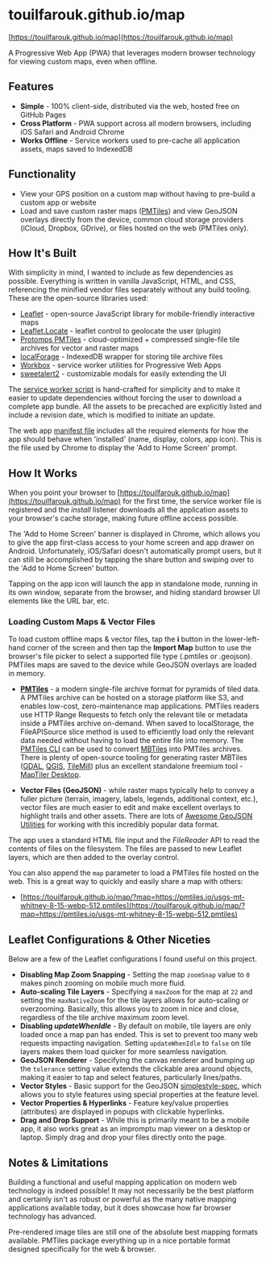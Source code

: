# touilfarouk.github.io/map
[https://touilfarouk.github.io/map](https://touilfarouk.github.io/map)

A Progressive Web App (PWA) that leverages modern browser technology for viewing custom maps, even when offline.

## Features
- **Simple** - 100% client-side, distributed via the web, hosted free on GitHub Pages
- **Cross Platform** - PWA support across all modern browsers, including iOS Safari and Android Chrome
- **Works Offline** - Service workers used to pre-cache all application assets, maps saved to IndexedDB

## Functionality
- View your GPS position on a custom map without having to pre-build a custom app or website
- Load and save custom raster maps ([PMTiles](https://docs.protomaps.com/pmtiles/)) and view GeoJSON overlays directly from the device, common cloud storage providers (iCloud, Dropbox, GDrive), or files hosted on the web (PMTiles only).

## How It's Built
With simplicity in mind, I wanted to include as few dependencies as possible. Everything is written in vanilla JavaScript, HTML, and CSS, referencing the minified vendor files separately without any build tooling. These are the open-source libraries used:

- [Leaflet](https://leafletjs.com/) - open-source JavaScript library for mobile-friendly interactive maps
- [Leaflet.Locate](https://github.com/domoritz/leaflet-locatecontrol/) - leaflet control to geolocate the user (plugin)
- [Protomps PMTiles](https://docs.protomaps.com/pmtiles/) - cloud-optimized + compressed single-file tile archives for vector and raster maps
- [localForage](https://github.com/localForage/localForage/) - IndexedDB wrapper for storing tile archive files
- [Workbox](https://github.com/GoogleChrome/workbox/) - service worker utilities for Progressive Web Apps
- [sweetalert2](https://sweetalert2.github.io/) - customizable modals for easily extending the UI

The [service worker script](https://github.com/bmcbride/gps-map/blob/gh-pages/service-worker.js) is hand-crafted for simplicity and to make it easier to update dependencies without forcing the user to download a complete app bundle. All the assets to be precached are explicitly listed and include a revision date, which is modified to initiate an update.

The web app [manifest file](https://github.com/bmcbride/gps-map/blob/gh-pages/manifest.json) includes all the required elements for how the app should behave when 'installed' (name, display, colors, app icon). This is the file used by Chrome to display the 'Add to Home Screen' prompt.

## How It Works
When you point your browser to [https://touilfarouk.github.io/map](https://touilfarouk.github.io/map) for the first time, the service worker file is registered and the *install* listener downloads all the application assets to your browser's cache storage, making future offline access possible.

The 'Add to Home Screen' banner is displayed in Chrome, which allows you to give the app first-class access to your home screen and app drawer on Android. Unfortunately, iOS/Safari doesn't automatically prompt users, but it can still be accomplished by tapping the share button and swiping over to the 'Add to Home Screen' button.

Tapping on the app icon will launch the app in standalone mode, running in its own window, separate from the browser, and hiding standard browser UI elements like the URL bar, etc.

### Loading Custom Maps & Vector Files
To load custom offline maps & vector files, tap the **i** button in the lower-left-hand corner of the screen and then tap the **Import Map** button to use the browser's file picker to select a supported file type (.pmtiles or .geojson). PMTiles maps are saved to the device while GeoJSON overlays are loaded in memory.

- [**PMTiles**](https://docs.protomaps.com/pmtiles/) - a modern single-file archive format for pyramids of tiled data. A PMTiles archive can be hosted on a storage platform like S3, and enables low-cost, zero-maintenance map applications. PMTiles readers use HTTP Range Requests to fetch only the relevant tile or metadata inside a PMTiles archive on-demand. When saved to localStorage, the FileAPISource slice method is used to efficiently load only the relevant data needed without having to load the entire file into memory. The [PMTiles CLI](https://github.com/protomaps/go-pmtiles) can be used to convert [MBTiles](https://github.com/mapbox/mbtiles-spec) into PMTiles archives. There is plenty of open-source tooling for generating raster MBTiles ([GDAL](https://gdal.org/drivers/raster/mbtiles.html), [QGIS](https://qgis.org/en/site/forusers/visualchangelog38/index.html#feature-generate-raster-xyz-tiles), [TileMill](https://tilemill-project.github.io/tilemill/)) plus an excellent standalone freemium tool - [MapTiler Desktop](https://www.maptiler.com/desktop/).

- **Vector Files (GeoJSON)** - while raster maps typically help to convey a fuller picture (terrain, imagery, labels, legends, additional context, etc.), vector files are much easier to edit and make excellent overlays to highlight trails and other assets. There are lots of [Awesome GeoJSON Utilities](https://github.com/tmcw/awesome-geojson) for working with this incredibly popular data format.

The app uses a standard HTML file input and the *FileReader* API to read the contents of files on the filesystem. The files are passed to new Leaflet layers, which are then added to the overlay control.

You can also append the `map` parameter to load a PMTiles file hosted on the web. This is a great way to quickly and easily share a map with others:

- [https://touilfarouk.github.io/map/?map=https://pmtiles.io/usgs-mt-whitney-8-15-webp-512.pmtiles](https://touilfarouk.github.io/map/?map=https://pmtiles.io/usgs-mt-whitney-8-15-webp-512.pmtiles)

## Leaflet Configurations & Other Niceties
Below are a few of the Leaflet configurations I found useful on this project.

- **Disabling Map Zoom Snapping** - Setting the map `zoomSnap` value to `0` makes pinch zooming on mobile much more fluid.
- **Auto-scaling Tile Layers** - Specifying a `maxZoom` for the map at `22` and setting the `maxNativeZoom` for the tile layers allows for auto-scaling or overzooming. Basically, this allows you to zoom in nice and close, regardless of the tile archive maximum zoom level.
- **Disabling *updateWhenIdle*** - By default on mobile, tile layers are only loaded once a map pan has ended. This is set to prevent too many web requests impacting navigation. Setting `updateWhenIdle` to `false` on tile layers makes them load quicker for more seamless navigation.
- **GeoJSON Renderer** - Specifying the canvas renderer and bumping up the `tolerance` setting value extends the clickable area around objects, making it easier to tap and select features, particularly lines/paths.
- **Vector Styles** - Basic support for the GeoJSON [simplestyle-spec](https://github.com/mapbox/simplestyle-spec), which allows you to style features using special properties at the feature level.
- **Vector Properties & Hyperlinks** - Feature key/value properties (attributes) are displayed in popups with clickable hyperlinks.
- **Drag and Drop Support** - While this is primarily meant to be a mobile app, it also works great as an impromptu map viewer on a desktop or laptop. Simply drag and drop your files directly onto the page.

## Notes & Limitations
Building a functional and useful mapping application on modern web technology is indeed possible! It may not necessarily be the best platform and certainly isn't as robust or powerful as the many native mapping applications available today, but it does showcase how far browser technology has advanced.

Pre-rendered image tiles are still one of the absolute best mapping formats available. PMTiles package everything up in a nice portable format designed specifically for the web & browser.
